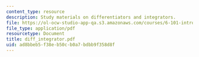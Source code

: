 ```yaml
---
content_type: resource
description: Study materials on differentiators and integrators.
file: https://ol-ocw-studio-app-qa.s3.amazonaws.com/courses/6-101-introductory-analog-electronics-laboratory-spring-2007/ad8bbeb5f38eb50cb0a7bdbb9f358d8f_diff_integrator.pdf
file_type: application/pdf
resourcetype: Document
title: diff_integrator.pdf
uid: ad8bbeb5-f38e-b50c-b0a7-bdbb9f358d8f
---
```


